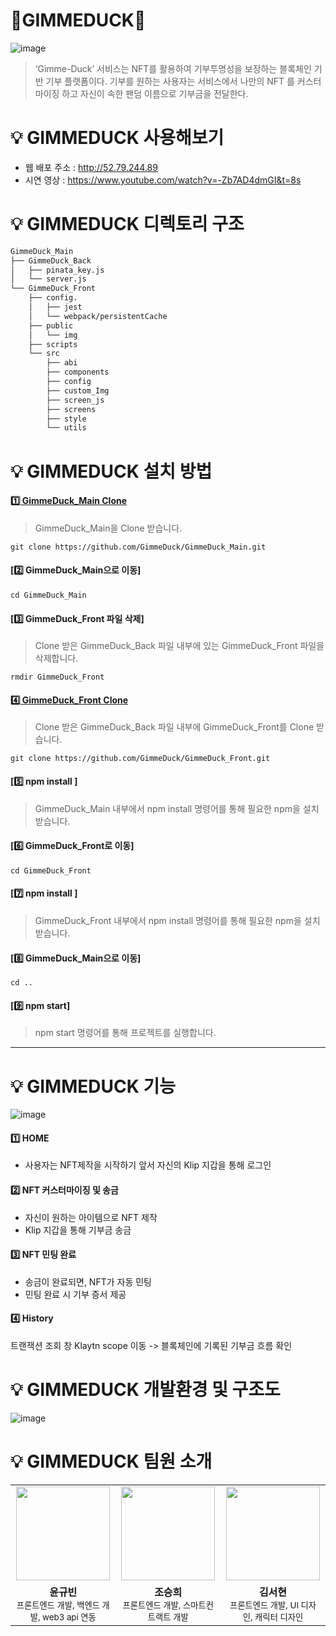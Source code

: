# 🐤GIMMEDUCK🐤

![image](https://user-images.githubusercontent.com/101383358/203829025-6f71babe-fc32-42cf-afe1-c1ec6e6e9452.png)

> ‘Gimme-Duck’ 서비스는 NFT를 활용하여 기부투명성을 보장하는 블록체인 기반 기부 플랫폼이다. 기부를 원하는 사용자는 서비스에서 나만의 NFT 를 커스터마이징 하고 자신이 속한 팬덤 이름으로 기부금을 전달한다.


# 💡 GIMMEDUCK 사용해보기
- 웹 배포 주소 : http://52.79.244.89
- 시연 영상 : https://www.youtube.com/watch?v=-Zb7AD4dmGI&t=8s

# 💡 GIMMEDUCK 디렉토리 구조

```bash
GimmeDuck_Main
├── GimmeDuck_Back
│   ├── pinata_key.js
│   └── server.js
└── GimmeDuck_Front
    ├── config.  
    │   ├── jest
    │   └── webpack/persistentCache
    ├── public
    │   └── img
    ├── scripts
    └── src
        ├── abi
        ├── components
        ├── config
        ├── custom_Img
        ├── screen_js
        ├── screens
        ├── style
        └── utils

``` 

# 💡 GIMMEDUCK 설치 방법


#### [1️⃣ GimmeDuck_Main Clone](https://github.com/GimmeDuck/GimmeDuck_Main)

> GimmeDuck_Main을 Clone 받습니다.
```
git clone https://github.com/GimmeDuck/GimmeDuck_Main.git
```

#### [2️⃣ GimmeDuck_Main으로 이동] 

```
cd GimmeDuck_Main
```

#### [3️⃣ GimmeDuck_Front 파일 삭제] 

> Clone 받은 GimmeDuck_Back 파일 내부에 있는 GimmeDuck_Front 파일을 삭제합니다.
```
rmdir GimmeDuck_Front
```

#### [4️⃣ GimmeDuck_Front Clone](https://github.com/GimmeDuck/GimmeDuck_Front) 

> Clone 받은 GimmeDuck_Back 파일 내부에 GimmeDuck_Front를 Clone 받습니다. 
```
git clone https://github.com/GimmeDuck/GimmeDuck_Front.git
```

#### [5️⃣ npm install ]

> GimmeDuck_Main 내부에서 npm install 명령어를 통해 필요한 npm을 설치받습니다. 

#### [6️⃣ GimmeDuck_Front로 이동] 

```
cd GimmeDuck_Front
```

#### [7️⃣ npm install ]

> GimmeDuck_Front 내부에서 npm install 명령어를 통해 필요한 npm을 설치받습니다. 

#### [8️⃣ GimmeDuck_Main으로 이동] 

```
cd ..
```

#### [9️⃣ npm start]

> npm start 명령어를 통해 프로젝트를 실행합니다.


---


# 💡 GIMMEDUCK 기능 

![image](https://user-images.githubusercontent.com/81505421/205809608-cfd9f4cd-b130-4cab-92fb-b048f5da6354.png)


#### 1️⃣ HOME 
- 사용자는 NFT제작을 시작하기 앞서 자신의 Klip 지갑을 통해 로그인

#### 2️⃣ NFT 커스터마이징 및 송금
- 자신이 원하는 아이템으로 NFT 제작
- Klip 지갑을 통해 기부금 송금


#### 3️⃣ NFT 민팅 완료
- 송금이 완료되면, NFT가 자동 민팅
- 민팅 완료 시 기부 증서 제공

#### 4️⃣ History
트랜잭션 조회 창 Klaytn scope 이동
-> 블록체인에 기록된 기부금 흐름 확인





# 💡 GIMMEDUCK 개발환경 및 구조도

![image](https://user-images.githubusercontent.com/81505421/205808979-dc211e76-fe1d-465b-aff4-90a06bd7295e.png)



# 💡 GIMMEDUCK 팀원 소개 

<table>
  <tbody>
    <tr>
      <td align="center"><img src="https://s3.us-west-2.amazonaws.com/secure.notion-static.com/aa99ccf0-e175-46ba-a4c6-ade85e54be13/Untitled.png?X-Amz-Algorithm=AWS4-HMAC-SHA256&X-Amz-Content-Sha256=UNSIGNED-PAYLOAD&X-Amz-Credential=AKIAT73L2G45EIPT3X45%2F20221206%2Fus-west-2%2Fs3%2Faws4_request&X-Amz-Date=20221206T040557Z&X-Amz-Expires=86400&X-Amz-Signature=38a384bf609d9b99766408f9001265983c89f0a7a6ec52ed096b6116ade81347&X-Amz-SignedHeaders=host&response-content-disposition=filename%3D%22Untitled.png%22&x-id=GetObject" width="150px;" alt=""/></td>
      <td align="center"><img src="https://s3.us-west-2.amazonaws.com/secure.notion-static.com/c9a2a310-b560-4c23-8432-088cebf9fb6e/Untitled.png?X-Amz-Algorithm=AWS4-HMAC-SHA256&X-Amz-Content-Sha256=UNSIGNED-PAYLOAD&X-Amz-Credential=AKIAT73L2G45EIPT3X45%2F20221206%2Fus-west-2%2Fs3%2Faws4_request&X-Amz-Date=20221206T040612Z&X-Amz-Expires=86400&X-Amz-Signature=41dd7be1be629a30cfafbe4b0613cfb9be6ebe05cfa2d385bbf9ac50e7f5d0e0&X-Amz-SignedHeaders=host&response-content-disposition=filename%3D%22Untitled.png%22&x-id=GetObject" width="150px;" alt=""/></td>
      <td align="center"><img src="https://www.notion.so/image/https%3A%2F%2Fs3-us-west-2.amazonaws.com%2Fsecure.notion-static.com%2F70a5eedc-98c5-4b55-ad77-98be8c009218%2FUntitled.png?id=2c60062e-dd5c-4506-a1d6-fc8ddd7b4d31&table=block&spaceId=5a005ae8-89eb-4dd0-85d8-c75b9920e972&width=2000&userId=d0a8105a-992f-4475-ad2a-ffbf098b1e11&cache=v2" width="150px;" alt=""/></td>
    </tr>
    <tr>
      <td align="center"><b> 윤규빈 </b><br /><sub>프론트엔드 개발, 백엔드 개발, web3 api 연동 </sub></td>
      <td align="center"><b> 조승희 </b><br /><sub>프론트엔드 개발, 스마트컨트랙트 개발 </sub></td>
      <td align="center"><b> 김서현 </b><br /><sub>프론트엔드 개발, UI 디자인, 캐릭터 디자인</sub></td>
    </tr>
  </tbody>
</table>


